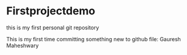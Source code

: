 # Firstprojectdemo
this is my first personal git repository

This is my first time committing something new to github file: Gauresh Maheshwary
